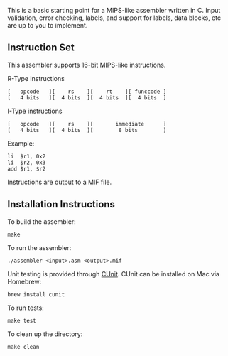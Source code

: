 This is a basic starting point for a MIPS-like assembler written in C. Input validation, error checking, labels, 
and support for labels, data blocks, etc are up to you to implement.

## Instruction Set

This assembler supports 16-bit MIPS-like instructions.

R-Type instructions
```
[   opcode   ][    rs    ][    rt    ][ funccode ]
[   4 bits   ][  4 bits  ][  4 bits  ][  4 bits  ]
```

I-Type instructions
```
[   opcode   ][    rs    ][       immediate      ]
[   4 bits   ][  4 bits  ][        8 bits        ]
```
Example:
```
li  $r1, 0x2
li  $r2, 0x3
add $r1, $r2
```

Instructions are output to a MIF file.

## Installation Instructions

To build the assembler:

```make```

To run the assembler:

```./assembler <input>.asm <output>.mif```

Unit testing is provided through [CUnit](http://cunit.sourceforge.net/doc/index.html). CUnit can be installed on Mac via Homebrew:

```brew install cunit```

To run tests:

```make test```

To clean up the directory:

```make clean```
